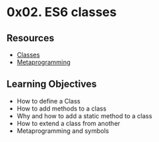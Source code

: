 # 0x02. ES6 classes

## Resources

- [Classes](https://developer.mozilla.org/en-US/docs/Web/JavaScript/Reference/Classes)
- [Metaprogramming](https://www.keithcirkel.co.uk/metaprogramming-in-es6-symbols/#symbolspecies)

## Learning Objectives

+ How to define a Class
+ How to add methods to a class
+ Why and how to add a static method to a class
+ How to extend a class from another
+ Metaprogramming and symbols